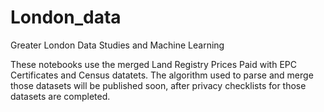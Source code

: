 # London_data
Greater London Data Studies and Machine Learning


These notebooks use the merged Land Registry Prices Paid with EPC Certificates and Census datatets. The algorithm used to parse and merge those datasets will be published soon, after privacy checklists for those datasets are completed.
